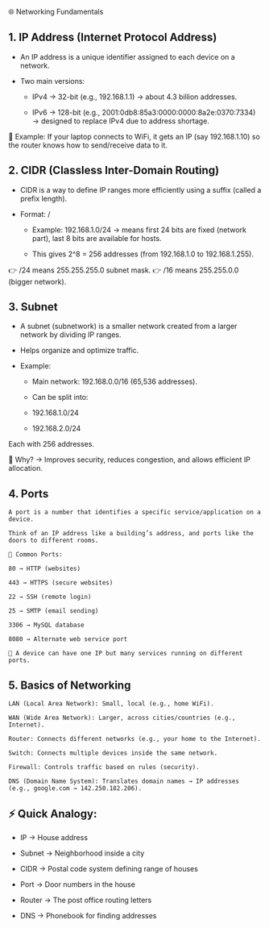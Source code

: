 🌐 Networking Fundamentals
## 1. IP Address (Internet Protocol Address)

  - An IP address is a unique identifier assigned to each device on a network.
  
  - Two main versions:
  
    - IPv4 → 32-bit (e.g., 192.168.1.1) → about 4.3 billion addresses.
  
    - IPv6 → 128-bit (e.g., 2001:0db8:85a3:0000:0000:8a2e:0370:7334) → designed to replace IPv4 due to address shortage.
  
  📌 Example: If your laptop connects to WiFi, it gets an IP (say 192.168.1.10) so the router knows how to send/receive data to it.

## 2. CIDR (Classless Inter-Domain Routing)

  - CIDR is a way to define IP ranges more efficiently using a suffix (called a prefix length).
  
  - Format: <IP>/<prefix>
  
    -  Example: 192.168.1.0/24 → means first 24 bits are fixed (network part), last 8 bits are available for hosts.
  
    - This gives 2^8 = 256 addresses (from 192.168.1.0 to 192.168.1.255).
  
  👉 /24 means 255.255.255.0 subnet mask.
  👉 /16 means 255.255.0.0 (bigger network).

## 3. Subnet

  - A subnet (subnetwork) is a smaller network created from a larger network by dividing IP ranges.
    
  - Helps organize and optimize traffic.
    
  - Example:
  
    - Main network: 192.168.0.0/16 (65,536 addresses).
  
    - Can be split into:
  
    - 192.168.1.0/24
  
    - 192.168.2.0/24
  
  Each with 256 addresses.
  
  📌 Why? → Improves security, reduces congestion, and allows efficient IP allocation.

## 4. Ports

    A port is a number that identifies a specific service/application on a device.
    
    Think of an IP address like a building’s address, and ports like the doors to different rooms.
    
    🔑 Common Ports:
    
    80 → HTTP (websites)
    
    443 → HTTPS (secure websites)
    
    22 → SSH (remote login)
    
    25 → SMTP (email sending)
    
    3306 → MySQL database
    
    8080 → Alternate web service port
    
    📌 A device can have one IP but many services running on different ports.

## 5. Basics of Networking

    LAN (Local Area Network): Small, local (e.g., home WiFi).
    
    WAN (Wide Area Network): Larger, across cities/countries (e.g., Internet).
    
    Router: Connects different networks (e.g., your home to the Internet).
    
    Switch: Connects multiple devices inside the same network.
    
    Firewall: Controls traffic based on rules (security).
    
    DNS (Domain Name System): Translates domain names → IP addresses (e.g., google.com → 142.250.182.206).

## ⚡ Quick Analogy:

* IP → House address

* Subnet → Neighborhood inside a city

* CIDR → Postal code system defining range of houses

* Port → Door numbers in the house

* Router → The post office routing letters

* DNS → Phonebook for finding addresses
